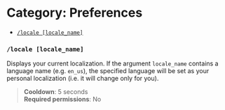 # Category: **Preferences**

- [`/locale [locale_name]`](/en_us/preferences.md#locale-locale_name)

### `/locale [locale_name]`
Displays your current localization. If the argument `locale_name` contains a language name (e.g. `en_us`), the specified language will be set as your personal localization (i.e. it will change only for you).

> **Cooldown**: 5 seconds  
> **Required permissions**: No
